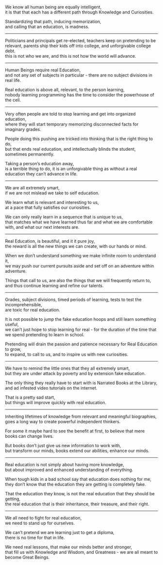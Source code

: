 We know all human being are equally intelligent,\
it is that that each has a different path through Knowledge and Curiosities.

Standardizing that path, inducing memorization,\
and calling that an education, is madness.

---

Politicians and principals get re-elected, teachers keep on pretending to be relevant, parents ship their kids off into college, and unforgivable college debt.\
this is not who we are, and this is not how the world will advance.

---

Human Beings require real Education,\
and not any set of subjects in particular - there are no subject divisions in real life.

Real education is above all, relevant, to the person learning,\
nobody learning programming has the time to consider the powerhouse of the cell.

---

Very often people are told to stop learning and get into organized education,\
where they will start temporary memorizing disconnected facts for imaginary grades.

People doing this pushing are tricked into thinking that is the right thing to do,\
but that ends real education, and intellectually blinds the student, sometimes permanently.

Taking a person’s education away,\
is a terrible thing to do, it is an unforgivable thing as without a real education they can’t advance in life.

---

We are all extremely smart,\
if we are not mislead we take to self education.

We learn what is relevant and interesting to us,\
at a pace that fully satisfies our curiosities.

We can only really learn in a sequence that is unique to us,\
that matches what we have learned thus far and what we are comfortable with, and what our next interests are.

---

Real Education, is beautiful, and it it pure joy,\
the reward is all the new things we can create, with our hands or mind.

When we don’t understand something we make infinite room to understand it,\
we may push our current pursuits aside and set off on an adventure within adventure.

Things that call to us, are also the things that we will frequently return to,\
and thus continue learning and refine our talents.

---

Grades, subject divisions, timed periods of learning, tests to test the incomprehensible,\
are toxic for real education.

It is not possible to jump the fake education hoops and still learn something useful,\
we can’t just hope to stop learning for real - for the duration of the time that we spend pretending to learn in school.

Pretending will drain the passion and patience necessary for Real Education to grow,\
to expand, to call to us, and to inspire us with new curiosities.

---

We have to remind the little ones that they all extremely smart,\
but they are under attack by poverty and by extension fake education.

The only thing they really have to start with is Narrated Books at the Library,\
and ad infested video tutorials on the internet.

That is a pretty sad start,\
but things will improve quickly with real education.

---

Inheriting lifetimes of knowledge from relevant and meaningful biographies,\
goes a long way to create powerful independent thinkers.

For some it maybe hard to see the benefit at first, to believe that mere books can change lives.

But books don’t just give us new information to work with,\
but transform our minds, books extend our abilities, enhance our minds.

---

Real education is not simply about having more knowledge,\
but about improved and enhanced understanding of everything.

When tough kids in a bad school say that education does nothing for me,\
they don’t know that the education they are getting is completely fake.

That the education they know, is not the real education that they should be getting,\
the real education that is their inheritance, their treasure, and their right.

---

We all need to fight for real education,\
we need to stand up for ourselves.

We can’t pretend we are learning just to get a diploma,\
there is no time for that in life.

We need real lessons, that make our minds better and stronger,\
that fill us with Knowledge and Wisdom, and Greatness - we are all meant to become Great Beings.
